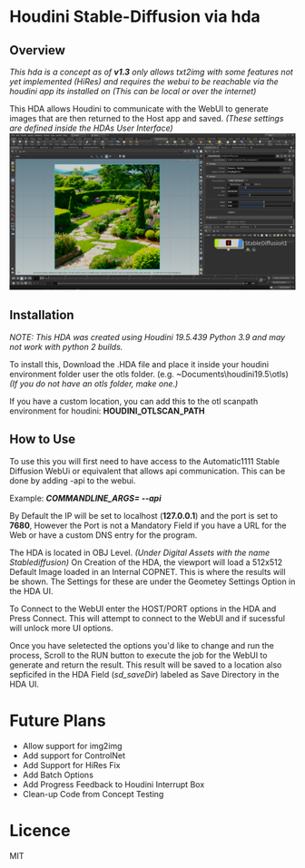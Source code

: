 
# Houdini Stable-Diffusion via hda
## Overview
*This hda is a concept as of **v1.3** only allows txt2img with some features not yet implemented (HiRes) and requires the webui to be reachable via the houdini app its installed on (This can be local or over the internet)*

This HDA allows Houdini to communicate with the WebUI to generate images that are then returned to the Host app and saved. *(These settings are defined inside the HDAs User Interface)*
![hdasd_screencap1](https://github.com/SideswipeeZ/houdini-stable-diffusion-hda/blob/main/hdasd_screencap1.PNG)
## Installation
*NOTE: This HDA was created using Houdini 19.5.439 Python 3.9 and may not work with python 2 builds.*

To install this, Download the .HDA file and place it inside your houdini environment folder user the otls folder. (e.g. ~Documents\houdini19.5\otls) 
*(If you do not have an otls folder, make one.)*

If you have a custom location, you can add this to the otl scanpath environment for houdini: **HOUDINI_OTLSCAN_PATH**

## How to Use
To use this you will first need to have access to the Automatic1111 Stable Diffusion WebUi or equivalent that allows api communication. This can be done by adding -api to the webui.

Example:
***COMMANDLINE_ARGS= --api***

By Default the IP will be set to localhost (**127.0.0.1**) and the port is set to **7680**, However the Port is not a Mandatory Field if you have a URL for the Web or have a custom DNS entry for the program.

The HDA is located in OBJ Level. *(Under Digital Assets with the name Stablediffusion)*
On Creation of the HDA, the viewport will load a 512x512 Default Image loaded in an Internal COPNET. This is where the results will be shown. The Settings for these are under the Geometey Settings Option in the HDA UI.

To Connect to the WebUI enter the HOST/PORT options in the HDA and Press Connect. 
This will attempt to connect to the WebUI and if sucessful will unlock more UI options.

Once you have seletected the options you'd like to change and run the process, Scroll to the RUN button to execute the job for the WebUI to generate and return the result. This result will be saved to a location also sepficifed in the HDA Field (*sd_saveDir*) labeled as Save Directory in the HDA UI.

# Future Plans
* Allow support for img2img
* Add support for ControlNet
* Add Support for HiRes Fix
* Add Batch Options
* Add Progress Feedback to Houdini Interrupt Box
* Clean-up Code from Concept Testing

# Licence
MIT
